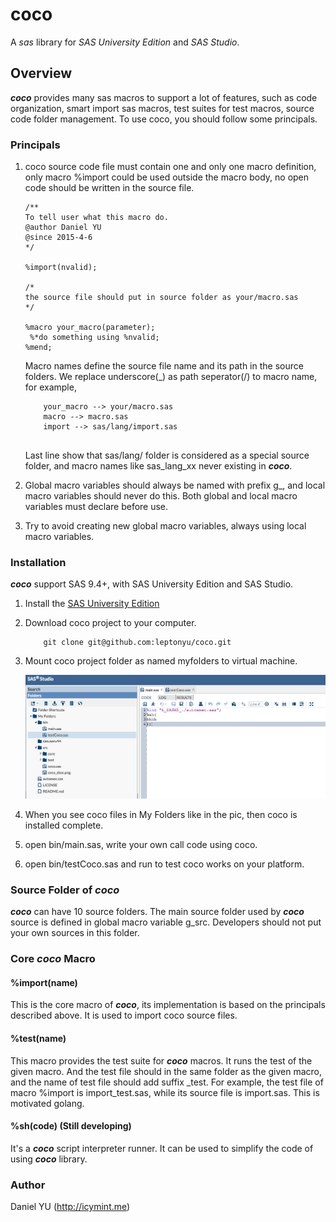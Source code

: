 coco
===========
A *sas* library for *SAS University Edition* and *SAS Studio*. 

## Overview
***coco*** provides many sas macros to support a lot of features, such as code organization, smart import sas macros, test suites for test macros, source code folder management. To use coco, you should follow some principals.

### Principals
1. coco source code file must contain one and only one macro definition, only macro %import could be used outside the macro body, no open code should be written in the source file. 

	``` 
   /**
   To tell user what this macro do.
   @author Daniel YU
   @since 2015-4-6
   */
   
   %import(nvalid);
   
   /*
   the source file should put in source folder as your/macro.sas 
   */
   
   %macro your_macro(parameter);
     %*do something using %nvalid;
   %mend;

	```
	Macro names define the source file name and its path in the source folders. We replace underscore(_) as path seperator(/) to macro name, for example, 
	
	```
		your_macro --> your/macro.sas 
		macro --> macro.sas
		import --> sas/lang/import.sas
		
	```
	Last line show that sas/lang/ folder is considered as a special source folder, and macro names like sas_lang_xx never existing in ***coco***.

2. Global macro variables should always be named with prefix g_, and local macro variables should never do this. Both global and local macro variables must declare before use.
3. Try to avoid creating new global macro variables, always using local macro variables.

### Installation
***coco*** support SAS 9.4+, with SAS University Edition and SAS Studio. 

1. Install the [SAS University Edition](http://www.sas.com/en_us/software/university-edition.html)
2. Download coco project to your computer.

	```
		git clone git@github.com:leptonyu/coco.git
	```
3. Mount coco project folder as named myfolders to virtual machine.

	![coco_desc](https://raw.githubusercontent.com/leptonyu/coco/develop/src/coco_desc.png)

4. When you see coco files in My Folders like in the pic, then coco is installed complete.
5. open bin/main.sas, write your own call code using coco.
6. open bin/testCoco.sas and run to test coco works on your platform.

### Source Folder of ***coco***
***coco*** can have 10 source folders. The main source folder used by ***coco*** source is defined in global macro variable g_src. Developers should not put your own sources in this folder.



### Core ***coco*** Macro

#### %import(name)
This is the core macro of ***coco***, its implementation is based on the principals described above. It is used to import coco source files.  

#### %test(name)
This macro provides the test suite for ***coco*** macros. It runs the test of the given macro. And the test file should in the same folder as the given macro, and the name of test file should add suffix _test. For example, the test file of macro %import is import_test.sas, while its source file is import.sas. This is motivated golang.

#### %sh(code) (Still developing)
It's a ***coco*** script interpreter runner. It can be used to simplify the code of using ***coco*** library.


### Author
Daniel YU (http://icymint.me)
 
  